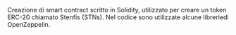 Creazione di smart contract scritto in Solidity, utilizzato per creare un token ERC-20 chiamato Stenfis (STNs). Nel codice sono utilizzate alcune libreriedi OpenZeppelin.
